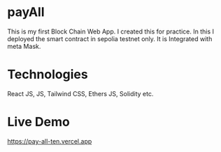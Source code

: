# payAll
This is my first Block Chain Web App. I created this for practice. In this I deployed the smart contract in sepolia testnet only. It is Integrated with meta Mask.

# Technologies
React JS, JS, Tailwind CSS, Ethers JS, Solidity etc.

# Live Demo
https://pay-all-ten.vercel.app

